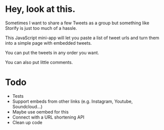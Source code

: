 # Hey, look at this.

Sometimes I want to share a few Tweets as a group but something like Storify is just too much of a hassle.

This JavaScript mini-app will let you paste a list of tweet urls and turn them into a simple page with embedded tweets.

You can put the tweets in any order you want.

You can also put little comments.

# Todo

- Tests
- Support embeds from other links (e.g. Instagram, Youtube, Soundcloud...)
- Maybe use oembed for this
- Connect with a URL shortening API
- Clean up code
